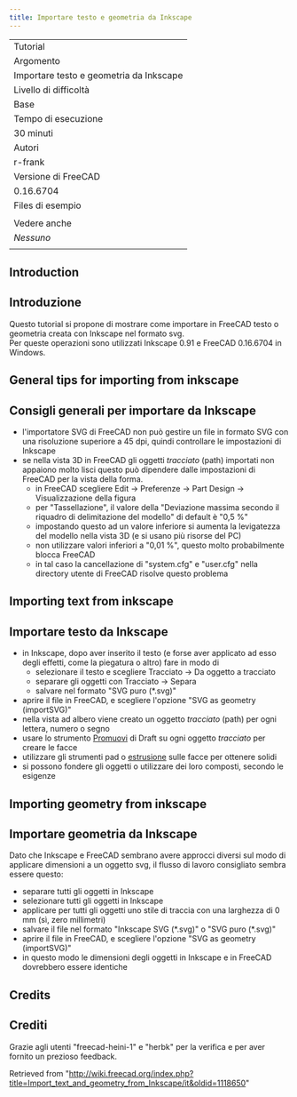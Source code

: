 ```yaml
---
title: Importare testo e geometria da Inkscape
---
```

|  |
| --- |
| Tutorial |
| Argomento |
| Importare testo e geometria da Inkscape |
| Livello di difficoltà |
| Base |
| Tempo di esecuzione |
| 30 minuti |
| Autori |
| r-frank |
| Versione di FreeCAD |
| 0.16.6704 |
| Files di esempio |
|  |
| Vedere anche |
| *Nessuno* |
|  |

## Introduction

## Introduzione

Questo tutorial si propone di mostrare come importare in FreeCAD testo o geometria creata con Inkscape nel formato svg.  
Per queste operazioni sono utilizzati Inkscape 0.91 e FreeCAD 0.16.6704 in Windows.

## General tips for importing from inkscape

## Consigli generali per importare da Inkscape

* l'importatore SVG di FreeCAD non può gestire un file in formato SVG con una risoluzione superiore a 45 dpi, quindi controllare le impostazioni di Inkscape
* se nella vista 3D in FreeCAD gli oggetti *tracciato* (path) importati non appaiono molto lisci questo può dipendere dalle impostazioni di FreeCAD per la vista della forma.
  + in FreeCAD scegliere  Edit →  Preferenze →  Part Design →  Visualizzazione della figura
  + per "Tassellazione", il valore della "Deviazione massima secondo il riquadro di delimitazione del modello" di default è "0,5 %"
  + impostando questo ad un valore inferiore si aumenta la levigatezza del modello nella vista 3D (e si usano più risorse del PC)
  + non utilizzare valori inferiori a "0,01 %", questo molto probabilmente blocca FreeCAD
  + in tal caso la cancellazione di "system.cfg" e "user.cfg" nella directory utente di FreeCAD risolve questo problema

## Importing text from inkscape

## Importare testo da Inkscape

* in Inkscape, dopo aver inserito il testo (e forse aver applicato ad esso degli effetti, come la piegatura o altro) fare in modo di
  + selezionare il testo e scegliere Tracciato →  Da oggetto a tracciato
  + separare gli oggetti con Tracciato →  Separa
  + salvare nel formato "SVG puro (\*.svg)"
* aprire il file in FreeCAD, e scegliere l'opzione "SVG as geometry (importSVG)"
* nella vista ad albero viene creato un oggetto *tracciato* (path) per ogni lettera, numero o segno
* usare lo strumento [Promuovi](/Draft_Upgrade/it "Draft Upgrade/it") di Draft su ogni oggetto *tracciato* per creare le facce
* utilizzare gli strumenti pad o [estrusione](/Part_Extrude/it "Part Extrude/it") sulle facce per ottenere solidi
* si possono fondere gli oggetti o utilizzare dei loro composti, secondo le esigenze

## Importing geometry from inkscape

## Importare geometria da Inkscape

Dato che Inkscape e FreeCAD sembrano avere approcci diversi sul modo di applicare dimensioni a un oggetto svg, il flusso di lavoro consigliato sembra essere questo:

* separare tutti gli oggetti in Inkscape
* selezionare tutti gli oggetti in Inkscape
* applicare per tutti gli oggetti uno stile di traccia con una larghezza di 0 mm (sì, zero millimetri)
* salvare il file nel formato "Inkscape SVG (\*.svg)" o "SVG puro (\*.svg)"
* aprire il file in FreeCAD, e scegliere l'opzione "SVG as geometry (importSVG)"
* in questo modo le dimensioni degli oggetti in Inkscape e in FreeCAD dovrebbero essere identiche

## Credits

## Crediti

Grazie agli utenti "freecad-heini-1" e "herbk" per la verifica e per aver fornito un prezioso feedback.

Retrieved from "<http://wiki.freecad.org/index.php?title=Import_text_and_geometry_from_Inkscape/it&oldid=1118650>"
